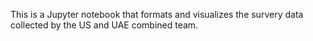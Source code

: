 This is a Jupyter notebook that formats and visualizes the survery data collected by the US and UAE combined team.
